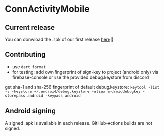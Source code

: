 # ConnActivityMobile


## Current release
You can donwload the .apk of our first release [here](https://github.com/ConnActivity/ConnActivityMobile/releases/tag/v.1.0.0) 🎉
## Contributing
- use ```dart format```
- for testing: add own fingerprint of sign-key to project (android only) via firebase-console or use the provided debug.keystore from discord

get sha-1 and sha-256 fingerprint of default debug.keystore: ```keytool -list -v -keystore ~/.android/debug.keystore -alias androiddebugkey -storepass android -keypass android```

## Android signing
A signed .apk is available in each release. GitHub-Actions builds are not signed.